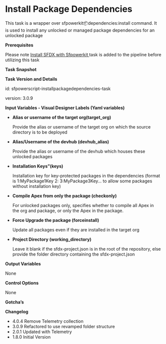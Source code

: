 # Install Package Dependencies

This task is a wrapper over sfpowerkit:package:dependencies:install command. It is used to install any unlocked or managed package dependencies for an unlocked package

**Prerequisites**

Please  note [Install SFDX with Sfpowerkit ](install-sfdx-cli-with-sfpowerkit.md) task is added to the pipeline before utilizing this task

**Task Snapshot**

**Task Version and Details**

id: sfpowerscript-installpackagedependencies-task

version: 3.0.9

**Input Variables  - Visual Designer Labels \(Yaml variables\)**

* **Alias or username of the target org\(target\_org\)**

  Provide the alias or username of the target org  on which the source directory is to be deployed

* **Alias/Username of the devhub \(devhub\_alias\)**

  Provide the alias or username of the devhub which houses these unlocked packages

* **Installation Keys”\(keys\)**

  Installation key for key-protected packages in the dependencies \(format is 1:MyPackage1Key 2: 3:MyPackage3Key… to allow some packages without installation key\)

* **Compile Apex from only the package \(checkonly\)** 

  For unlocked packages only, specifies whether to compile all Apex in the org and package, or only the Apex in the package.

* **Force Upgrade the package \(forceinstall\)**

  Update all packages even if they are installed in the target org

* **Project Directory \(working\_directory\)**

  Leave it blank if the sfdx-project.json is in the root of the repository, else provide the folder directory containing the sfdx-project.json

**Output Variables**

None

**Control Options**

None

**Gotcha’s**

**Changelog**

* 4.0.4 Remove Telemetry collection
* 3.0.9 Refactored to use revamped folder structure
* 2.0.1 Updated with Telemetry
* 1.8.0 Initial Version

